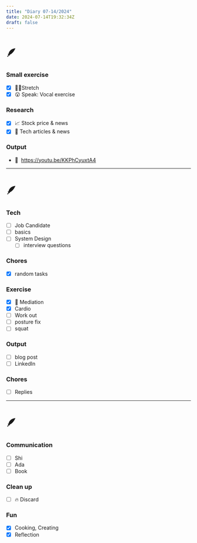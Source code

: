 ```yaml
---
title: "Diary 07-14/2024"  
date: 2024-07-14T19:32:34Z
draft: false
---
```



# 🪶

### Small exercise

- [x]  🧎‍♀️Stretch
- [x]  😮 Speak: Vocal exercise

### Research

- [x]  📈 Stock price & news
- [x]  👾 Tech articles & news

### Output

- 🎥  https://youtu.be/KKPhCyuxtA4

---

# 🪶

### Tech

- [ ]  Job Candidate
- [ ]  basics
- [ ]  System Design
    - [ ]  interview questions

### Chores

- [x]  random tasks

### Exercise

- [x]  🧘 Mediation
- [x]  Cardio
- [ ]  Work out
- [ ]  posture fix
- [ ]  squat

### Output

- [ ]  blog post
- [ ]  LinkedIn

### Chores

- [ ]  Replies

---

# 🪶

### Communication

- [ ]  Shi
- [ ]  Ada
- [ ]  Book

### Clean up

- [ ]  🔥 Discard

### Fun

- [x]  Cooking, Creating
- [x]  Reflection